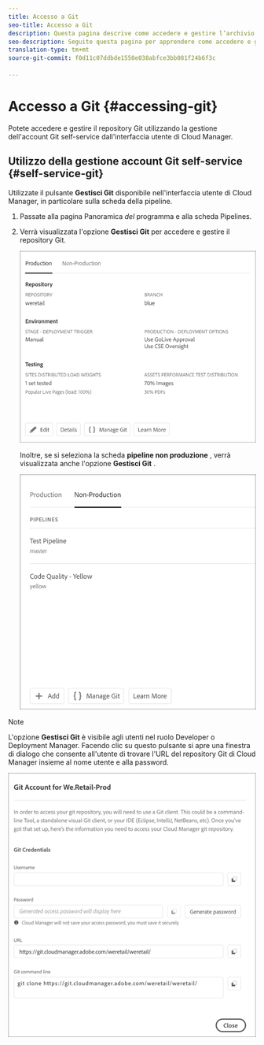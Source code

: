 ```yaml
---
title: Accesso a Git
seo-title: Accesso a Git
description: Questa pagina descrive come accedere e gestire l’archivio Git.
seo-description: Seguite questa pagina per apprendere come accedere e gestire il repository Git.
translation-type: tm+mt
source-git-commit: f0d11c07ddbde1550e038abfce3bb081f24b6f3c

---
```



# Accesso a Git {#accessing-git}

Potete accedere e gestire il repository Git utilizzando la gestione dell&#39;account Git self-service dall&#39;interfaccia utente di Cloud Manager.

## Utilizzo della gestione account Git self-service {#self-service-git}

Utilizzate il pulsante **Gestisci Git** disponibile nell&#39;interfaccia utente di Cloud Manager, in particolare sulla scheda della pipeline.

1. Passate alla pagina Panoramica *del* programma e alla scheda Pipelines.

1. Verrà visualizzata l&#39;opzione **Gestisci Git** per accedere e gestire il repository Git.

   ![](assets/manage-git1.png)

   Inoltre, se si seleziona la scheda **pipeline non produzione** , verrà visualizzata anche l&#39;opzione **Gestisci Git** .

   ![](assets/manage-git2.png)

>[!NOTE]
>L&#39;opzione **Gestisci Git** è visibile agli utenti nel ruolo Developer o Deployment Manager. Facendo clic su questo pulsante si apre una finestra di dialogo che consente all&#39;utente di trovare l&#39;URL del repository Git di Cloud Manager insieme al nome utente e alla password.

![](assets/manage-git3.png)



